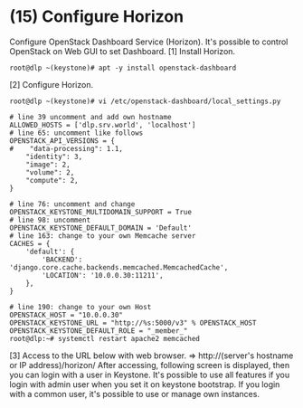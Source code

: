 # (15) Configure Horizon
	
Configure OpenStack Dashboard Service (Horizon).
It's possible to control OpenStack on Web GUI to set Dashboard.
[1]	Install Horizon.
```
root@dlp ~(keystone)# apt -y install openstack-dashboard
```
[2]	Configure Horizon.
```
root@dlp ~(keystone)# vi /etc/openstack-dashboard/local_settings.py

# line 39 uncomment and add own hostname
ALLOWED_HOSTS = ['dlp.srv.world', 'localhost']
# line 65: uncomment like follows
OPENSTACK_API_VERSIONS = {
#    "data-processing": 1.1,
    "identity": 3,
    "image": 2,
    "volume": 2,
    "compute": 2,
}

# line 76: uncomment and change
OPENSTACK_KEYSTONE_MULTIDOMAIN_SUPPORT = True
# line 98: uncomment
OPENSTACK_KEYSTONE_DEFAULT_DOMAIN = 'Default'
# line 163: change to your own Memcache server
CACHES = {
    'default': {
        'BACKEND': 'django.core.cache.backends.memcached.MemcachedCache',
        'LOCATION': '10.0.0.30:11211',
    },
}

# line 190: change to your own Host
OPENSTACK_HOST = "10.0.0.30"
OPENSTACK_KEYSTONE_URL = "http://%s:5000/v3" % OPENSTACK_HOST
OPENSTACK_KEYSTONE_DEFAULT_ROLE = "_member_"
root@dlp:~# systemctl restart apache2 memcached
```
[3]	
Access to the URL below with web browser.
⇒ http://(server's hostname or IP address)/horizon/
After accessing, following screen is displayed, then you can login with a user in Keystone.
It's possible to use all features if you login with admin user when you set it on keystone bootstrap. If you login with a common user, it's possible to use or manage own instances.